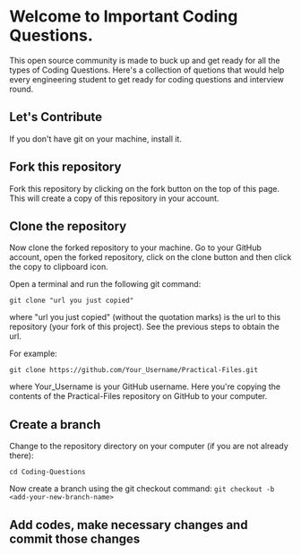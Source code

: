 # Welcome to Important Coding Questions.
This open source community is made to buck up and get ready for all the types of Coding Questions. Here's a collection of quetions that would help every engineering student to get ready for coding questions and interview round.

## Let's Contribute
If you don't have git on your machine, install it.

## Fork this repository
Fork this repository by clicking on the fork button on the top of this page. This will create a copy of this repository in your account.

## Clone the repository
Now clone the forked repository to your machine. Go to your GitHub account, open the forked repository, click on the clone button and then click the copy to clipboard icon.

Open a terminal and run the following git command:

```git clone "url you just copied"```

where "url you just copied" (without the quotation marks) is the url to this repository (your fork of this project). See the previous steps to obtain the url.

For example:

```git clone https://github.com/Your_Username/Practical-Files.git```

where Your_Username is your GitHub username. Here you're copying the contents of the Practical-Files repository on GitHub to your computer.

## Create a branch
Change to the repository directory on your computer (if you are not already there):

```cd Coding-Questions ```

Now create a branch using the git checkout command:
```git checkout -b <add-your-new-branch-name>```

## Add codes, make necessary changes and commit those changes

